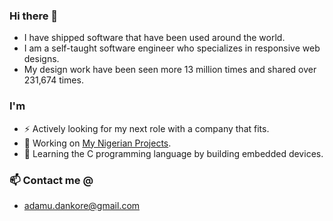 ### Hi there 👋

- I have shipped software that have been used around the world. 
- I am a self-taught software engineer who specializes in responsive web designs. 
- My design work have been seen more 13 million times and shared over 231,674 times.

### I'm
- ⚡ Actively looking for my next role with a company that fits.
- 🔭 Working on [My Nigerian Projects](https://mynigerianprojects.com).
- 🌱 Learning the C programming language by building embedded devices.

### 📫 Contact me @
-  adamu.dankore@gmail.com

